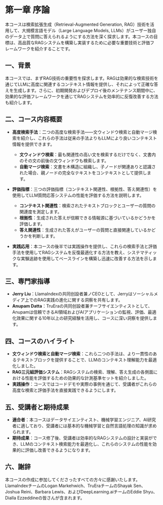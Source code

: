 # 第一章 序論

本コースは検索拡張生成（Retrieval-Augmented Generation, RAG）技術を活用して、大規模言語モデル（Large Language Models, LLMs）がユーザー独自のデータ上で質問に答えられるようにする方法を深く探求します。本コースの目標は、高品質なRAGシステムを構築し実装するために必要な重要技術と評価フレームワークを紹介することです。

## 一、背景

本コースでは、まずRAG技術の重要性を探求します。RAGは効果的な検索技術を通じてLLMに高度に関連するコンテキスト情報を提供し、それによって正確な答えを生成します。さらに、初期開発およびデプロイ後のメンテナンス期間中に、効果的な評価フレームワークを通じてRAGシステムを効率的に反復改善する方法も紹介します。

## 二、コース内容概要

- **高度検索手法**：二つの高度な検索手法——文ウィンドウ検索と自動マージ検索を紹介し、これらの手法は従来の手法よりもLLMにより良いコンテキスト情報を提供できます。
  - **文ウィンドウ検索**：最も関連性の高い文を検索するだけでなく、文書内のその文の前後の文ウィンドウも検索します。
  - **自動マージ検索**：文書を木構造に組織し、子ノードが関連ありと認識された場合、親ノードの完全なテキストをコンテキストとして提供します。

- **評価指標**：三つの評価指標（コンテキスト関連性、根拠性、答え関連性）を使用してLLM質問応答システムの性能を評価する方法を説明します。
  - **コンテキスト関連性**：検索されたテキストブロックとユーザーの質問の関連度を測定します。
  - **根拠性**：生成された答えが信頼できる情報源に基づいているかどうかを評価します。
  - **答え関連性**：生成された答えがユーザーの質問と直接関連しているかどうかを判断します。

- **実践応用**：本コースの後半では実践操作を提供し、これらの検索手法と評価手法を使用してRAGシステムを反復最適化する方法を教え、システマティックな実験追跡を使用してベースラインを構築し迅速に改善する方法を示します。

## 三、専門家指導

- **Jerry Liu**：LlamaIndexの共同创設者兼ノCEOとして、Jerryはソーシャルメディア上でのRAG実践の進化に関する洞察を共有します。
- **Anupam Datta**：TruEraの共同创設者兼チーフサイエンティストとして、Anupamは信頼できるAI領域およびAIアプリケーションの監視、評価、最適化效果に関する10年以上の研究経験を活用し、コースに深い洞察を提供します。

## 四、コースのハイライト

- **文ウィンドウ検索と自動マージ検索**：これら二つの手法は、より一貫性のあるテキストブロックを提供することで、LLMのコンテキスト理解能力を最適化しました。
- **RAG三元組評価システム**：RAGシステムの検索、理解、答え生成の各側面における性能を評価するための効果的な計測基準セットを紹介しました。
- **実践操作**：コースではコードデモや実際の事例を通じて、受講者がこれらの高度な検索と評価手法を直接実践できるようにします。

## 五、受講者と期待成果

- **適合者**：本コースはデータサイエンティスト、機械学習エンジニア、AI研究者に適しており、受講者には基本的な機械学習と自然言語処理の知識が求められます。
- **期待成果**：コース修了後、受講者は効率的なRAGシステムの設計と実装ができ、LLMのコンテキスト検索能力を最適化し、これらのシステムの性能を効果的に評価し改善できるようになります。

## 六、謝辞

本コースの作成に参加してくださったすべての方々に感謝いたします。LlamaIndexチームのLogan Markehwich、TruEraチームのShayak Sen、Joshua Reini、Barbara Lewis、およびDeepLearning.aiチームのEddie Shyu、Dialla Ezzeddineの皆さんが含まれます。
